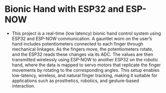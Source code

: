 # Bionic Hand with ESP32 and ESP-NOW
- This project is a real-time (low latency) bionic hand control system using ESP32 and ESP-NOW communication. A gauntlet worn on the user’s hand includes potentiometers connected to each finger through mechanical linkages. As the fingers move, the potentiometers rotate, and the ESP32 reads these changes via its ADC. The values are then transmitted wirelessly using ESP-NOW to another ESP32 on the robotic hand, where the data is mapped to servo motors that replicate the finger movements by rotating to the corresponding angles. This setup enables low-latency, wireless, and natural finger tracking, making it suitable for applications such as prosthetics, robotics, and gesture-based interaction.
